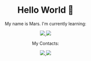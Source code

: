 <h1 align="center">Hello World 👋</h1> 
<p align="center">My name is Mars. I'm currently learning: </p>
<p align="center">   <a href="#">
    <img src="https://img.shields.io/badge/Ruby-CC342D?style=for-the-badge&logo=ruby&logoColor=white" />
    <img src="https://img.shields.io/badge/Ruby_on_Rails-CC0000?style=for-the-badge&logo=ruby-on-rails&logoColor=white" />
  </a> </p>



<p align="center">
  My Contacts:
</p>
<p align="center">
  <a href="https://tak_radostno_v_dushe.t.me">
    <img src="https://img.shields.io/badge/Telegram-2CA5E0?style=for-the-badge&logo=telegram&logoColor=white" />
  </a>
    <a href="https://mbrandosha@gmail.com">
    <img src="https://img.shields.io/badge/Gmail-D14836?style=for-the-badge&logo=gmail&logoColor=white" />
  </a>
</p>
